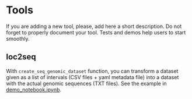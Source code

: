 # Tools

If you are adding a new tool, please, add here a short description. Do not forget to properly document your tool. Tests and demos help users to start smoothly.

## loc2seq

With `create_seq_genomic_dataset` function, you can transform a dataset given as a list of intervals (CSV files + yaml metadata file) into a dataset with the actual genomic sequences (TXT files). See the example in [demo_notebook.ipynb](loc2seq/demo/demo_notebook.ipynb).